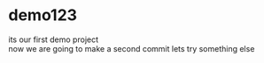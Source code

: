 # demo123
its our first demo project
<br>
now we are going to make a second commit
lets try something else
